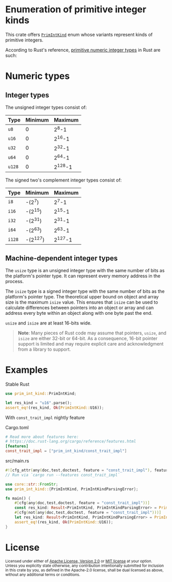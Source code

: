 # Enumeration of primitive integer kinds

This crate offers [`PrimIntKind`](https://docs.rs/prim_int_kind/latest/prim_int_kind/enum.PrimIntKind.html) enum whose variants represent kinds of primitive integers.

According to Rust's reference, [primitive numeric integer types][primitive numeric type] in Rust are such:

# Numeric types

## Integer types

The unsigned integer types consist of:

Type   | Minimum | Maximum
-------|---------|-------------------
`u8`   | 0       | 2<sup>8</sup>-1
`u16`  | 0       | 2<sup>16</sup>-1
`u32`  | 0       | 2<sup>32</sup>-1
`u64`  | 0       | 2<sup>64</sup>-1
`u128` | 0       | 2<sup>128</sup>-1

The signed two's complement integer types consist of:

Type   | Minimum            | Maximum
-------|--------------------|-------------------
`i8`   | -(2<sup>7</sup>)   | 2<sup>7</sup>-1
`i16`  | -(2<sup>15</sup>)  | 2<sup>15</sup>-1
`i32`  | -(2<sup>31</sup>)  | 2<sup>31</sup>-1
`i64`  | -(2<sup>63</sup>)  | 2<sup>63</sup>-1
`i128` | -(2<sup>127</sup>) | 2<sup>127</sup>-1

## Machine-dependent integer types

The `usize` type is an unsigned integer type with the same number of bits as the
platform's pointer type. It can represent every memory address in the process.

The `isize` type is a signed integer type with the same number of bits as the
platform's pointer type. The theoretical upper bound on object and array size
is the maximum `isize` value. This ensures that `isize` can be used to calculate
differences between pointers into an object or array and can address every byte
within an object along with one byte past the end.

`usize` and `isize` are at least 16-bits wide.

> **Note**: Many pieces of Rust code may assume that pointers, `usize`, and
> `isize` are either 32-bit or 64-bit. As a consequence, 16-bit
> pointer support is limited and may require explicit care and acknowledgment
> from a library to support.

# Examples

Stable Rust

```rust
use prim_int_kind::PrimIntKind;

let res_kind = "u16".parse();
assert_eq!(res_kind, Ok(PrimIntKind::U16));
```

With `const_trait_impl` nightly feature

Cargo.toml

```toml
# Read more about features here:
# https://doc.rust-lang.org/cargo/reference/features.html
[features]
const_trait_impl = ["prim_int_kind/const_trait_impl"]
```

src/main.rs

```rust
#![cfg_attr(any(doc,test,doctest, feature = "const_trait_impl"), feature(const_trait_impl))]
// Run via `cargo run --features const_trait_impl`

use core::str::FromStr;
use prim_int_kind::{PrimIntKind, PrimIntKindParsingError};

fn main() {
    #[cfg(any(doc,test,doctest, feature = "const_trait_impl"))]
    const res_kind: Result<PrimIntKind, PrimIntKindParsingError> = PrimIntKind::from_str("u16");
    #[cfg(not(any(doc,test,doctest, feature = "const_trait_impl")))]
    let res_kind: Result<PrimIntKind, PrimIntKindParsingError> = PrimIntKind::from_str("u16");
    assert_eq!(res_kind, Ok(PrimIntKind::U16));
}
```

# License

<sup>
Licensed under either of <a href="LICENSE-APACHE">Apache License, Version
2.0</a> or <a href="LICENSE-MIT">MIT license</a> at your option.
</sup>

<br>

<sub>
Unless you explicitly state otherwise, any contribution intentionally submitted
for inclusion in this crate by you, as defined in the Apache-2.0 license, shall
be dual licensed as above, without any additional terms or conditions.
</sub>

[primitive numeric type]: https://doc.rust-lang.org/reference/types/numeric.html